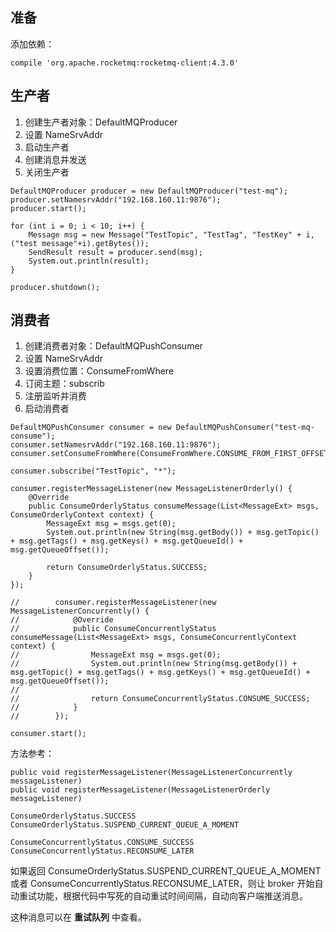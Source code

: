 ## 准备

添加依赖：

```
compile 'org.apache.rocketmq:rocketmq-client:4.3.0'
```

## 生产者

1. 创建生产者对象：DefaultMQProducer
2. 设置 NameSrvAddr
3. 启动生产者
4. 创建消息并发送
5. 关闭生产者

```
DefaultMQProducer producer = new DefaultMQProducer("test-mq");
producer.setNamesrvAddr("192.168.160.11:9876");
producer.start();

for (int i = 0; i < 10; i++) {
    Message msg = new Message("TestTopic", "TestTag", "TestKey" + i, ("test message"+i).getBytes());
    SendResult result = producer.send(msg);
    System.out.println(result);
}

producer.shutdown();
```

## 消费者

1. 创建消费者对象：DefaultMQPushConsumer
2. 设置 NameSrvAddr
3. 设置消费位置：ConsumeFromWhere
4. 订阅主题：subscrib
5. 注册监听并消费
6. 启动消费者

```
DefaultMQPushConsumer consumer = new DefaultMQPushConsumer("test-mq-consume");
consumer.setNamesrvAddr("192.168.160.11:9876");
consumer.setConsumeFromWhere(ConsumeFromWhere.CONSUME_FROM_FIRST_OFFSET);

consumer.subscribe("TestTopic", "*");

consumer.registerMessageListener(new MessageListenerOrderly() {
    @Override
    public ConsumeOrderlyStatus consumeMessage(List<MessageExt> msgs, ConsumeOrderlyContext context) {
        MessageExt msg = msgs.get(0);
        System.out.println(new String(msg.getBody()) + msg.getTopic() + msg.getTags() + msg.getKeys() + msg.getQueueId() + msg.getQueueOffset());

        return ConsumeOrderlyStatus.SUCCESS;
    }
});

//        consumer.registerMessageListener(new MessageListenerConcurrently() {
//            @Override
//            public ConsumeConcurrentlyStatus consumeMessage(List<MessageExt> msgs, ConsumeConcurrentlyContext context) {
//                MessageExt msg = msgs.get(0);
//                System.out.println(new String(msg.getBody()) + msg.getTopic() + msg.getTags() + msg.getKeys() + msg.getQueueId() + msg.getQueueOffset());
//
//                return ConsumeConcurrentlyStatus.CONSUME_SUCCESS;
//            }
//        });

consumer.start();
```

方法参考：

```
public void registerMessageListener(MessageListenerConcurrently messageListener)
public void registerMessageListener(MessageListenerOrderly messageListener)
```

```
ConsumeOrderlyStatus.SUCCESS
ConsumeOrderlyStatus.SUSPEND_CURRENT_QUEUE_A_MOMENT

ConsumeConcurrentlyStatus.CONSUME_SUCCESS
ConsumeConcurrentlyStatus.RECONSUME_LATER
```

如果返回 ConsumeOrderlyStatus.SUSPEND_CURRENT_QUEUE_A_MOMENT 或者 ConsumeConcurrentlyStatus.RECONSUME_LATER，则让 broker 开始自动重试功能，根据代码中写死的自动重试时间间隔，自动向客户端推送消息。

这种消息可以在 **重试队列** 中查看。
